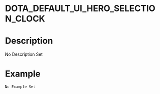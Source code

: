 # DOTA_DEFAULT_UI_HERO_SELECTION_CLOCK
# Description
No Description Set
# Example
```No Example Set```